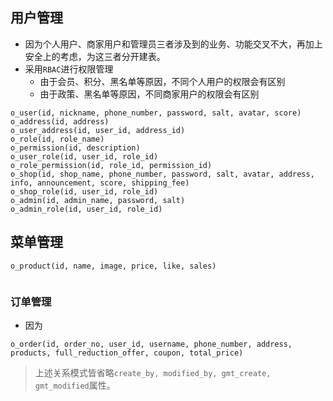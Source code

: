 ## 用户管理
- 因为个人用户、商家用户和管理员三者涉及到的业务、功能交叉不大，再加上安全上的考虑，为这三者分开建表。
- 采用`RBAC`进行权限管理
	- 由于会员、积分、黑名单等原因，不同个人用户的权限会有区别
	- 由于政策、黑名单等原因，不同商家用户的权限会有区别
```
o_user(id, nickname, phone_number, password, salt, avatar, score)
o_address(id, address)
o_user_address(id, user_id, address_id)
o_role(id, role_name)
o_permission(id, description)
o_user_role(id, user_id, role_id)
o_role_permission(id, role_id, permission_id)
o_shop(id, shop_name, phone_number, password, salt, avatar, address, info, announcement, score, shipping_fee)
o_shop_role(id, user_id, role_id)
o_admin(id, admin_name, password, salt)
o_admin_role(id, user_id, role_id)
```

## 菜单管理
```
o_product(id, name, image, price, like, sales)
```
```

```
### 订单管理
- 因为
```
o_order(id, order_no, user_id, username, phone_number, address, products, full_reduction_offer, coupon, total_price)
```

> 上述关系模式皆省略`create_by, modified_by, gmt_create, gmt_modified`属性。
<!--stackedit_data:
eyJoaXN0b3J5IjpbMTk2MjA4OTM1NCwxOTQ0NTA4NzQ2LC04ND
A4NDUyMDgsLTk1Mzc4OTg0MSwtMTQ3OTI5NjUyOSwtMTExMjEw
ODkwOCwxNDIwOTc2MDg5LC03MjI4MDQyNDUsLTIxMjM4NzYwMz
EsLTE3MTgyMTQxNSwtMTY5ODA4NDkxNCwtMTg1MzY4MTA0MCwx
NjQxOTY3NTgyLDIxMTYxNTMwODYsLTE5MjE0MjE2OTZdfQ==
-->